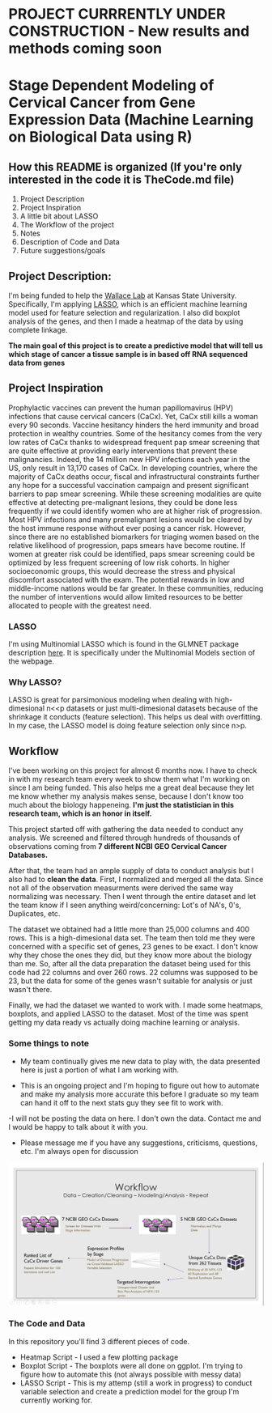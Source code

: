 # PROJECT CURRRENTLY UNDER CONSTRUCTION - New results and methods coming soon

# Stage Dependent Modeling of Cervical Cancer from Gene Expression Data (Machine Learning on Biological Data using R)

## How this README is organized (If you're only interested in the code it is TheCode.md file)
1. Project Description
2. Project Inspiration 
3. A little bit about LASSO
4. The Workflow of the project
5. Notes
6. Description of Code and Data
8. Future suggestions/goals 

## Project Description:
I'm being funded to help the [Wallace Lab](https://wallacelabksu.weebly.com/) at Kansas State University. Specifically, I'm applying [LASSO](https://www.jstor.org/stable/2346178?seq=1), which is an efficient machine learning model used for feature selection and regularization. I also did boxplot analysis of the genes, and then I made a heatmap of the data by using complete linkage. 

__The main goal of this project is to create a predictive model that will tell us which stage of cancer a tissue sample is in based off RNA sequenced data from genes__

## Project Inspiration
Prophylactic vaccines can prevent the human papillomavirus (HPV) infections that cause cervical cancers (CaCx). Yet, CaCx still kills a woman every 90 seconds. Vaccine hesitancy hinders the herd immunity and broad protection in wealthy countries. Some of the hesitancy comes from the very low rates of CaCx thanks to widespread frequent pap smear screening that are quite effective at providing early interventions that prevent these malignancies. Indeed, the 14 million new HPV infections each year in the US, only result in 13,170 cases of CaCx. In developing countries, where the majority of CaCx deaths occur, fiscal and infrastructural constraints further any hope for a successful vaccination campaign and present significant barriers to pap smear screening. 
While these screening modalities are quite effective at detecting pre-malignant lesions, they could be done less frequently if we could identify women who are at higher risk of progression. Most HPV infections and many premalignant lesions would be cleared by the host immune response without ever posing a cancer risk. However, since there are no established biomarkers for triaging women based on the relative likelihood of progression, paps smears have become routine.  If women at greater risk could be identified, paps smear screening could be optimized by less frequent screening of low risk cohorts. In higher socioeconomic groups, this would decrease the stress and physical discomfort associated with the exam. The potential rewards in low and middle-income nations would be far greater. In these communities, reducing the number of interventions would allow limited resources to be better allocated to people with the greatest need.

### LASSO
I'm using Multinomial LASSO which is found in the GLMNET package description [here](https://web.stanford.edu/~hastie/glmnet/glmnet_alpha.html). It is specifically under the Multinomial Models section of the webpage. 

### Why LASSO?
LASSO is great for parsimonious modeling when dealing with high-dimesional n<<p datasets or just multi-dimesional datasets because of the shrinkage it conducts (feature selection). This helps us deal with overfitting. In my case, the LASSO model is doing feature selection only since n>p. 

## Workflow
I've been working on this project for almost 6 months now. I have to check in with my research team every week to show them what I'm working on since I am being funded. This also helps me a great deal because they let me know whether my analysis makes sense, because I don't know too much about the biology happeneing. __I'm just the statistician in this research team, which is an honor in itself.__

This project started off with gathering the data needed to conduct any analysis. We screened and filtered through hundreds of thousands of observations coming from __7 different NCBI GEO Cervical Cancer Databases.__ 

After that, the team had an ample supply of data to conduct analysis but I also had to __clean the data__. First, I normalized and merged all the data. Since not all of the observation measurments were derived the same way normalizing was necessary. Then I went through the entire dataset and let the team know if I seen anything weird/concerning: Lot's of NA's, 0's, Duplicates, etc. 

The dataset we obtained had a little more than 25,000 columns and 400 rows. This is a high-dimesional data set. The team then told me they were concerned with a specific set of genes, 23 genes to be  exact. I don't know why they chose the ones they did, but they know more about the biology than me. So, after all the data preparation the dataset being used for this code had 22 columns and over 260 rows. 22 columns was supposed to be 23, but the data for some of the genes wasn't suitable for analysis or just wasn't there. 

Finally, we had the dataset we wanted to work with. I made some heatmaps, boxplots, and applied LASSO to the dataset. Most of the time was spent getting my data ready vs actually doing machine learning or analysis. 

### Some things to note
- My team continually gives me new data to play with, the data presented here is just a portion of what I am working with. 

- This is an ongoing project and I'm hoping to figure out how to automate and make my analysis more accurate this before I graduate so my team can hand it off to the next stats guy they see fit to work with.

-I will not be posting the data on here. I don't own the data. Contact me and I would be happy to talk about it with you.  

- Please message me if you have any suggestions, criticisms, questions, etc. I'm always open for discussion

![](thing.png)

### The Code and Data 
In this repository you'll find 3 different pieces of code. 
- Heatmap Script - I used a few plotting package
- Boxplot Script - The boxplots were all done on ggplot. I'm trying to figure how to automate this (not always possible with messy data)
- LASSO Script - This is my attemp (still a work in progress) to conduct variable selection and create a prediction model for the group I'm currently working for.
